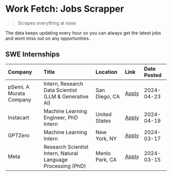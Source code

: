 # Work Fetch: Jobs Scrapper
> Scrapes everything at ease

The data keeps updating every hour so you can always get the latest jobs and wont miss out on any opportunities.

## SWE Internships
<!--START_SECTION:workfetch-->
| Company                 | Title                                                        | Location       | Link                                                                                                                                                                                                                                                                         | Date Posted   |
|:------------------------|:-------------------------------------------------------------|:---------------|:-----------------------------------------------------------------------------------------------------------------------------------------------------------------------------------------------------------------------------------------------------------------------------|:--------------|
| pSemi, A Murata Company | Intern, Research Data Scientist (LLM & Generative AI)        | San Diego, CA  | [Apply](https://www.linkedin.com/jobs/view/intern-research-data-scientist-llm-generative-ai-at-psemi-a-murata-company-3887074168?position=7&pageNum=0&refId=jdAY%2BHT3fHt2RfuSK0rLzw%3D%3D&trackingId=S7CRMkPv8PuxD907AWnrrQ%3D%3D&trk=public_jobs_jserp-result_search-card) | 2024-04-23    |
| Instacart               | Machine Learning Engineer, PhD Intern                        | United States  | [Apply](https://www.linkedin.com/jobs/view/machine-learning-engineer-phd-intern-at-instacart-3901991739?position=2&pageNum=0&refId=jdAY%2BHT3fHt2RfuSK0rLzw%3D%3D&trackingId=LyTymWq6952zMHqAQjbb4g%3D%3D&trk=public_jobs_jserp-result_search-card)                          | 2024-04-19    |
| GPTZero                 | Machine Learning Intern                                      | New York, NY   | [Apply](https://www.linkedin.com/jobs/view/machine-learning-intern-at-gptzero-3860723963?position=6&pageNum=0&refId=jdAY%2BHT3fHt2RfuSK0rLzw%3D%3D&trackingId=hnEKir%2Frim2cHDCrJWKiCA%3D%3D&trk=public_jobs_jserp-result_search-card)                                       | 2024-03-17    |
| Meta                    | Research Scientist Intern, Natural Language Processing (PhD) | Menlo Park, CA | [Apply](https://www.linkedin.com/jobs/view/research-scientist-intern-natural-language-processing-phd-at-meta-3858718375?position=8&pageNum=0&refId=jdAY%2BHT3fHt2RfuSK0rLzw%3D%3D&trackingId=%2BsovtBwqgdhwcXTDFv53eA%3D%3D&trk=public_jobs_jserp-result_search-card)        | 2024-03-15    |
<!--END_SECTION:workfetch-->
